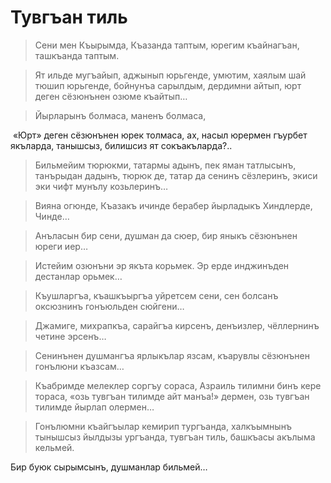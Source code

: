# Тувгъан тиль

> Сени мен Къырымда, Къазанда таптым, юрегим къайнагъан, ташкъанда таптым.

> Ят ильде мугъайып, аджынып юрьгенде, умютим, хаялым шай тюшип юрьгенде, бойнунъа сарылдым, дердимни айтып, юрт деген сёзюнънен озюме къайтып…

>Йырларынъ болмаса, маненъ болмаса,

 «Юрт» деген сёзюнънен юрек толмаса, ах, насыл юрермен гъурбет якъларда, танышсыз, билишсиз ят сокъакъларда?..

> Бильмейим тюрюкми, татармы адынъ, пек яман татлысынъ, танърыдан дадынъ, тюрюк де, татар да сенинъ сёзлеринъ, экиси эки чифт мунълу козьлеринъ…

> Вияна огюнде, Къазакъ ичинде берабер йырладыкъ Хиндлерде, Чинде…

> Анъласын бир сени, душман да сюер, бир яныкъ сёзюнънен юреги иер…

> Истейим озюнъни эр якъта корьмек.
Эр ерде инджинъден дестанлар орьмек…

> Къушларгъа, къашкъыргъа уйретсем сени, сен болсанъ оксюзнинъ гонъюльден сюйгени…

> Джамиге, михрапкъа, сарайгъа кирсенъ, денъизлер, чёллернинъ четине эрсенъ…

> Сенинънен душмангъа ярлыкълар язсам, къарувлы сёзюнънен гонълюни къазсам…

> Къабримде мелеклер соргъу сораса, Азраиль тилимни бинъ кере тораса, «озь тувгъан тилимде айт манъа!» дермен, озь тувгъан тилимде йырлап олермен…

> Гонълюмни къайгъылар кемирип тургъанда, халкъымнынъ тынышсыз йылдызы ургъанда, тувгъан тиль, башкъасы акълыма кельмей.

Бир буюк сырымсынъ, душманлар бильмей…
